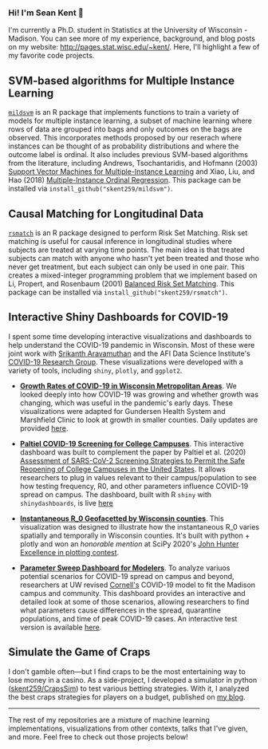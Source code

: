 ### Hi! I'm Sean Kent 👋

I'm currently a Ph.D. student in Statistics at the University of Wisconsin - Madison.  You can see more of my experience, background, and blog posts on my website: <http://pages.stat.wisc.edu/~kent/>.  Here, I'll highlight a few of my favorite code projects.

## SVM-based algorithms for Multiple Instance Learning

[`mildsvm`](https://github.com/skent259/mildsvm) is an R package that implements functions to train a variety of models for multiple instance learning, a subset of machine learning where rows of data are grouped into bags and only outcomes on the bags are observed.  This incorporates methods proposed by our reserach where instances can be thought of as probability distributions and where the outcome label is ordinal.  It also includes previous SVM-based algorithms from the literature, including Andrews, Tsochantaridis, and Hofmann (2003) [Support Vector Machines for Multiple-Instance Learning](https://proceedings.neurips.cc/paper/2002/file/3e6260b81898beacda3d16db379ed329-Paper.pdf) and Xiao, Liu, and Hao (2018) [Multiple-Instance Ordinal Regression](https://ieeexplore.ieee.org/abstract/document/8107717?casa_token=-My_3w0W9PsAAAAA:3kuIvYYIFWOpNVCQl4rpI5iFBPPqdaQV57MRbC0GfWPbN45Za8YApt6-YjCeB6PomsehPuG0XjE).  This package can be installed via `install_github("skent259/mildsvm")`.  

## Causal Matching for Longitudinal Data

[`rsmatch`](https://github.com/skent259/rsmatch) is an R package designed to perform Risk Set Matching. Risk set matching is useful for causal inference in longitudinal studies where subjects are treated at varying time points. The main idea is that treated subjects can match with anyone who hasn't yet been treated and those who never get treatment, but each subject can only be used in one pair. This creates a mixed-integer programming problem that we implement based on Li, Propert, and Rosenbaum (2001) [Balanced Risk Set Matching](https://www.tandfonline.com/doi/abs/10.1198/016214501753208573). This package can be installed via `install_github("skent259/rsmatch")`.  

## Interactive Shiny Dashboards for COVID-19

I spent some time developing interactive visualizations and dashboards to help understand the COVID-19 pandemic in Wisconsin.  Most of these were joint work with [Srikanth Aravamuthan](https://github.com/aravamu2) and the AFI Data Science Institute's [COVID-19 Research Group](https://datascience.wisc.edu/covid19/).  These visualizations were developed with a variety of tools, including `shiny`, `plotly`, and `ggplot2`.

- **[Growth Rates of COVID-19 in Wisconsin Metropolitan Areas](https://github.com/UW-Madison-DataScience/wi-covid-growth)**.  We looked deeply into how COVID-19 was growing and whether growth was changing, which was useful in the pandemic's early days.  These visualizations were adapted for Gundersen Health System and Marshfield Clinic to look at growth in smaller counties. Daily updates are provided [here](https://data-viz.it.wisc.edu/wi-metro-growth-rate/). 

- **[Paltiel COVID-19 Screening for College Campuses](https://github.com/UW-Madison-DataScience/Paltiel-COVID-19-Screening-for-College)**.  This interactive dashboard was built to complement the paper by Paltiel et al. (2020) [Assessment of SARS-CoV-2 Screening Strategies to Permit the Safe Reopening of College Campuses in the United States](https://jamanetwork.com/journals/jamanetworkopen/fullarticle/2768923). It allows researchers to plug in values relevant to their campus/population to see how testing frequency, R0, and other parameters influence COVID-19 spread on campus.  The dashboard, built with R `shiny` with `shinydashboards`, is live [here](https://data-viz.it.wisc.edu/covid-19-screening/)

- **[Instantaneous R_0 Geofacetted by Wisconsin counties](https://github.com/aravamu2/jhepc)**.  This visualization was designed to illustrate how the instantaneous R_0 varies spatially and temporally in Wisconsin counties.  It's built with python + plotly and won an *honorable mention* at SciPy 2020's [John Hunter Excellence in plotting contest](https://jhepc.github.io/).

- **[Parameter Sweep Dashboard for Modelers](https://github.com/UW-Madison-DataScience/cornel-model-dashboard)**.  To analyze variuos potential scenarios for COVID-19 spread on campus and beyond, researchers at UW revised [Cornell's](https://datasciencecenter.cornell.edu/research/covid-19-mathematical-modeling-for-cornells-fall-semester/) COVID-19 model to fit the Madison campus and community.  This dashboard provides an interactive and detailed look at some of those scenarios, allowing researchers to find what parameters cause differences in the spread, quarantine populations, and time of peak COVID-19 cases. An interactive test version is available [here](https://data-viz.it.wisc.edu/cornell-parameter-sweep/).  

## Simulate the Game of Craps

I don't gamble often&mdash;but I find craps to be the most entertaining way to lose money in a casino.  As a side-project, I developed a simulator in python ([skent259/CrapsSim](https://github.com/skent259/CrapsSim)) to test various betting strategies. With it, I analyzed the best craps strategies for players on a budget, published on [my blog](http://pages.stat.wisc.edu/~kent/blog/2019.07.31_Craps_Budget/craps_best-strategies-on-a-budget.html).  

***

The rest of my repositories are a mixture of machine learning implementations, visualizations from other contexts, talks that I've given, and more.  Feel free to check out those projects below!

<!--
**skent259/skent259** is a ✨ _special_ ✨ repository because its `README.md` (this file) appears on your GitHub profile.

Here are some ideas to get you started:

- 🔭 I’m currently working on ...
- 🌱 I’m currently learning ...
- 👯 I’m looking to collaborate on ...
- 🤔 I’m looking for help with ...
- 💬 Ask me about ...
- 📫 How to reach me: ...
- 😄 Pronouns: ...
- ⚡ Fun fact: ...
-->





